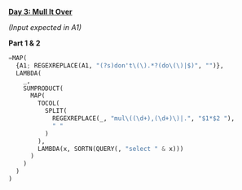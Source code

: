 **[Day 3: Mull It Over](https://adventofcode.com/2024/day/3)**

_(Input expected in A1)_

**Part 1 & 2**

```py
=MAP(
  {A1; REGEXREPLACE(A1, "(?s)don't\(\).*?(do\(\)|$)", "")},
  LAMBDA(
    _,
    SUMPRODUCT(
      MAP(
        TOCOL(
          SPLIT(
            REGEXREPLACE(_, "mul\((\d+),(\d+)\)|.", "$1*$2 "),
            " "
          )
        ),
        LAMBDA(x, SORTN(QUERY(, "select " & x)))
      )
    )
  )
)
```

